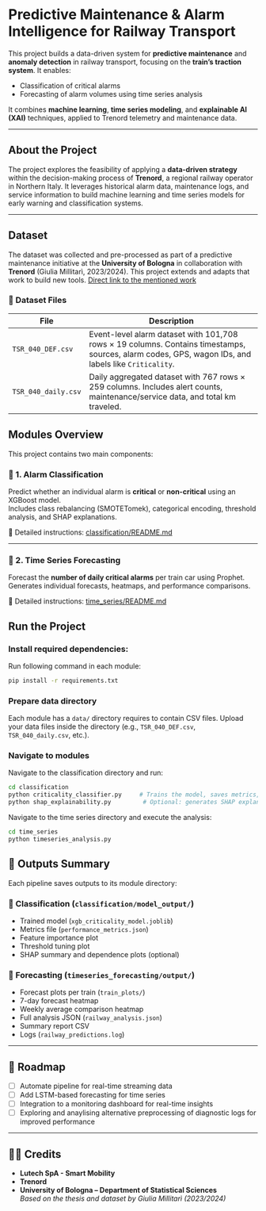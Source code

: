 # Predictive Maintenance & Alarm Intelligence for Railway Transport

This project builds a data-driven system for **predictive maintenance** and **anomaly detection** in railway transport, focusing on the **train’s traction system**. It enables:

- Classification of critical alarms
- Forecasting of alarm volumes using time series analysis

It combines **machine learning**, **time series modeling**, and **explainable AI (XAI)** techniques, applied to Trenord telemetry and maintenance data.

---

## About the Project

The project explores the feasibility of applying a **data-driven strategy** within the decision-making process of **Trenord**, a regional railway operator in Northern Italy. It leverages historical alarm data, maintenance logs, and service information to build machine learning and time series models for early warning and classification systems.

---

## Dataset

The dataset was collected and pre-processed as part of a predictive maintenance initiative at the **University of Bologna** in collaboration with **Trenord** (Giulia Millitarì, 2023/2024). This project extends and adapts that work to build new tools. [Direct link to the mentioned work](https://iris.cnr.it/handle/20.500.14243/514952)


### 🔹 Dataset Files

| File              | Description |
|------------------|-------------|
| `TSR_040_DEF.csv` | Event-level alarm dataset with 101,708 rows × 19 columns. Contains timestamps, sources, alarm codes, GPS, wagon IDs, and labels like `Criticality`. |
| `TSR_040_daily.csv` | Daily aggregated dataset with 767 rows × 259 columns. Includes alert counts, maintenance/service data, and total km traveled. |

## Modules Overview

This project contains two main components:

### 🔹 1. Alarm Classification

Predict whether an individual alarm is **critical** or **non-critical** using an XGBoost model.  
Includes class rebalancing (SMOTETomek), categorical encoding, threshold analysis, and SHAP explanations.

📘 Detailed instructions: [classification/README.md](classification/README.md)

---

### 🔹 2. Time Series Forecasting

Forecast the **number of daily critical alarms** per train car using Prophet.  
Generates individual forecasts, heatmaps, and performance comparisons.

📘 Detailed instructions: [time_series/README.md](time_series/README.md)

## Run the Project

### Install required dependencies:
Run following command in each module:
```bash
pip install -r requirements.txt
```
### Prepare data directory
Each module has a `data/` directory requires to contain CSV files.
Upload your data files inside the directory (e.g., `TSR_040_DEF.csv`, `TSR_040_daily.csv`, etc.).

### Navigate to modules

Navigate to the classification directory and run:

```bash
cd classification
python criticality_classifier.py     # Trains the model, saves metrics, plots, predictions
python shap_explainability.py         # Optional: generates SHAP explanations
```
Navigate to the time series directory and execute the analysis:

```bash
cd time_series
python timeseries_analysis.py
```

## 📁 Outputs Summary

Each pipeline saves outputs to its module directory:

### 🔹 Classification (`classification/model_output/`)
- Trained model (`xgb_criticality_model.joblib`)
- Metrics file (`performance_metrics.json`)
- Feature importance plot
- Threshold tuning plot
- SHAP summary and dependence plots (optional)

### 🔹 Forecasting (`timeseries_forecasting/output/`)
- Forecast plots per train (`train_plots/`)
- 7-day forecast heatmap
- Weekly average comparison heatmap
- Full analysis JSON (`railway_analysis.json`)
- Summary report CSV
- Logs (`railway_predictions.log`)

---

## 🚧 Roadmap

- [ ] Automate pipeline for real-time streaming data  
- [ ] Add LSTM-based forecasting for time series  
- [ ] Integration to a monitoring dashboard for real-time insights
- [ ] Exploring and anaylising alternative preprocessing of diagnostic logs for improved performance    

---

## 🙋‍♀️ Credits
- **Lutech SpA - Smart Mobility**
- **Trenord**
- **University of Bologna – Department of Statistical Sciences**  
  _Based on the thesis and dataset by Giulia Millitarì (2023/2024)_

